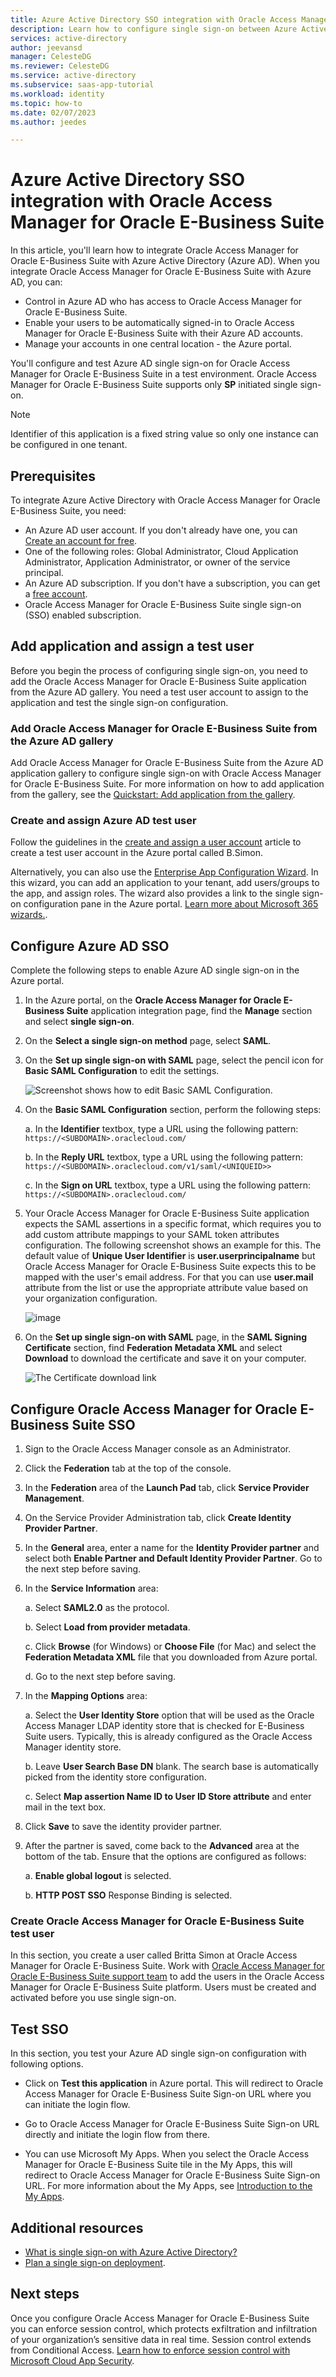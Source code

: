 ```yaml
---
title: Azure Active Directory SSO integration with Oracle Access Manager for Oracle E-Business Suite
description: Learn how to configure single sign-on between Azure Active Directory and Oracle Access Manager for Oracle E-Business Suite.
services: active-directory
author: jeevansd
manager: CelesteDG
ms.reviewer: CelesteDG
ms.service: active-directory
ms.subservice: saas-app-tutorial
ms.workload: identity
ms.topic: how-to
ms.date: 02/07/2023
ms.author: jeedes

---
```


# Azure Active Directory SSO integration with Oracle Access Manager for Oracle E-Business Suite

In this article, you'll learn how to integrate Oracle Access Manager for Oracle E-Business Suite with Azure Active Directory (Azure AD). When you integrate Oracle Access Manager for Oracle E-Business Suite with Azure AD, you can:

* Control in Azure AD who has access to Oracle Access Manager for Oracle E-Business Suite.
* Enable your users to be automatically signed-in to Oracle Access Manager for Oracle E-Business Suite with their Azure AD accounts.
* Manage your accounts in one central location - the Azure portal.

You'll configure and test Azure AD single sign-on for Oracle Access Manager for Oracle E-Business Suite in a test environment. Oracle Access Manager for Oracle E-Business Suite supports only **SP** initiated single sign-on.

> [!NOTE]
> Identifier of this application is a fixed string value so only one instance can be configured in one tenant.

## Prerequisites

To integrate Azure Active Directory with Oracle Access Manager for Oracle E-Business Suite, you need:

* An Azure AD user account. If you don't already have one, you can [Create an account for free](https://azure.microsoft.com/free/?WT.mc_id=A261C142F).
* One of the following roles: Global Administrator, Cloud Application Administrator, Application Administrator, or owner of the service principal.
* An Azure AD subscription. If you don't have a subscription, you can get a [free account](https://azure.microsoft.com/free/).
* Oracle Access Manager for Oracle E-Business Suite single sign-on (SSO) enabled subscription.

## Add application and assign a test user

Before you begin the process of configuring single sign-on, you need to add the Oracle Access Manager for Oracle E-Business Suite application from the Azure AD gallery. You need a test user account to assign to the application and test the single sign-on configuration.

### Add Oracle Access Manager for Oracle E-Business Suite from the Azure AD gallery

Add Oracle Access Manager for Oracle E-Business Suite from the Azure AD application gallery to configure single sign-on with Oracle Access Manager for Oracle E-Business Suite. For more information on how to add application from the gallery, see the [Quickstart: Add application from the gallery](../manage-apps/add-application-portal.md).

### Create and assign Azure AD test user

Follow the guidelines in the [create and assign a user account](../manage-apps/add-application-portal-assign-users.md) article to create a test user account in the Azure portal called B.Simon.

Alternatively, you can also use the [Enterprise App Configuration Wizard](https://portal.office.com/AdminPortal/home?Q=Docs#/azureadappintegration). In this wizard, you can add an application to your tenant, add users/groups to the app, and assign roles. The wizard also provides a link to the single sign-on configuration pane in the Azure portal. [Learn more about Microsoft 365 wizards.](/microsoft-365/admin/misc/azure-ad-setup-guides). 

## Configure Azure AD SSO

Complete the following steps to enable Azure AD single sign-on in the Azure portal.

1. In the Azure portal, on the **Oracle Access Manager for Oracle E-Business Suite** application integration page, find the **Manage** section and select **single sign-on**.
1. On the **Select a single sign-on method** page, select **SAML**.
1. On the **Set up single sign-on with SAML** page, select the pencil icon for **Basic SAML Configuration** to edit the settings.

   ![Screenshot shows how to edit Basic SAML Configuration.](common/edit-urls.png "Basic Configuration")

1. On the **Basic SAML Configuration** section, perform the following steps:

    a. In the **Identifier** textbox, type a URL using the following pattern: ` https://<SUBDOMAIN>.oraclecloud.com/`

    b. In the **Reply URL** textbox, type a URL using the following pattern: `https://<SUBDOMAIN>.oraclecloud.com/v1/saml/<UNIQUEID>>`

    c. In the **Sign on URL** textbox, type a URL using the following pattern:
    ` https://<SUBDOMAIN>.oraclecloud.com/`

1. Your Oracle Access Manager for Oracle E-Business Suite application expects the SAML assertions in a specific format, which requires you to add custom attribute mappings to your SAML token attributes configuration. The following screenshot shows an example for this. The default value of **Unique User Identifier** is **user.userprincipalname** but Oracle Access Manager for Oracle E-Business Suite expects this to be mapped with the user's email address. For that you can use **user.mail** attribute from the list or use the appropriate attribute value based on your organization configuration.

	![image](common/default-attributes.png)

1. On the **Set up single sign-on with SAML** page, in the **SAML Signing Certificate** section,  find **Federation Metadata XML** and select **Download** to download the certificate and save it on your computer.

	![The Certificate download link](common/metadataxml.png)

## Configure Oracle Access Manager for Oracle E-Business Suite SSO

1. Sign to the Oracle Access Manager console as an Administrator.
1. Click the **Federation** tab at the top of the console.
1. In the **Federation** area of the **Launch Pad** tab, click **Service Provider Management**.
1. On the Service Provider Administration tab, click **Create Identity Provider Partner**.
1. In the **General** area, enter a name for the **Identity Provider partner** and select both **Enable Partner and Default Identity Provider Partner**. Go to the next step before saving.
1. In the **Service Information** area:

    a. Select **SAML2.0** as the protocol.

    b. Select **Load from provider metadata**.

    c. Click **Browse** (for Windows) or **Choose File** (for Mac) and select the **Federation Metadata XML** file that you downloaded from Azure portal.

    d. Go to the next step before saving.

1. In the **Mapping Options** area:

    a. Select the **User Identity Store** option that will be used as the Oracle Access Manager LDAP identity store that is checked for E-Business Suite users. Typically, this is already configured as the Oracle Access Manager identity store.

    b. Leave **User Search Base DN** blank. The search base is automatically picked from the identity store configuration.

    c. Select **Map assertion Name ID to User ID Store attribute** and enter mail in the text box.

1. Click **Save** to save the identity provider partner.
1. After the partner is saved, come back to the **Advanced** area at the bottom of the tab. Ensure that the options are configured as follows:

    a. **Enable global logout** is selected.

    b. **HTTP POST SSO** Response Binding is selected.

### Create Oracle Access Manager for Oracle E-Business Suite test user

In this section, you create a user called Britta Simon at Oracle Access Manager for Oracle E-Business Suite. Work with [Oracle Access Manager for Oracle E-Business Suite support team](https://www.oracle.com/support/advanced-customer-services/cloud/) to add the users in the Oracle Access Manager for Oracle E-Business Suite platform. Users must be created and activated before you use single sign-on.

## Test SSO 

In this section, you test your Azure AD single sign-on configuration with following options. 

* Click on **Test this application** in Azure portal. This will redirect to Oracle Access Manager for Oracle E-Business Suite Sign-on URL where you can initiate the login flow. 

* Go to Oracle Access Manager for Oracle E-Business Suite Sign-on URL directly and initiate the login flow from there.

* You can use Microsoft My Apps. When you select the Oracle Access Manager for Oracle E-Business Suite tile in the My Apps, this will redirect to Oracle Access Manager for Oracle E-Business Suite Sign-on URL. For more information about the My Apps, see [Introduction to the My Apps](../user-help/my-apps-portal-end-user-access.md).

## Additional resources

* [What is single sign-on with Azure Active Directory?](../manage-apps/what-is-single-sign-on.md)
* [Plan a single sign-on deployment](../manage-apps/plan-sso-deployment.md).

## Next steps

Once you configure Oracle Access Manager for Oracle E-Business Suite you can enforce session control, which protects exfiltration and infiltration of your organization’s sensitive data in real time. Session control extends from Conditional Access. [Learn how to enforce session control with Microsoft Cloud App Security](/cloud-app-security/proxy-deployment-aad).
